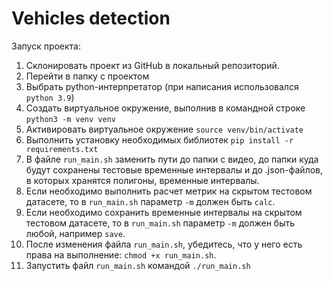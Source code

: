 # Vehicles detection

Запуск проекта:
1. Склонировать проект из GitHub в локальный репозиторий.
2. Перейти в папку с проектом 
3. Выбрать python-интерпретатор (при написания использовался `python 3.9`)
4. Создать виртуальное окружение, выполнив в командной строке `python3 -m venv venv`
5. Активировать виртуальное окружение `source venv/bin/activate`
6. Выполнить установку необходимых библиотек `pip install -r requirements.txt`
7. В файле `run_main.sh` заменить пути до папки с видео, до папки куда будут сохранены тестовые временные интервалы и до .json-файлов, в которых хранятся полигоны, временные интервалы. 
8. Если необходимо выполнить расчет метрик на скрытом тестовом датасете, то в `run_main.sh` параметр `-m` должен быть `calc`. 
9. Если необходимо сохранить временные интервалы на скрытом тестовом датасете, то в `run_main.sh` параметр `-m` должен быть любой, например `save`. 
10. После изменения файла `run_main.sh`, убедитесь, что у него есть права на выполнение: `chmod +x run_main.sh`.
11. Запустить файл `run_main.sh` командой `./run_main.sh`
